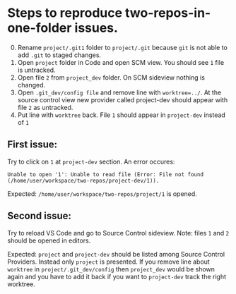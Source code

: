 # Steps to reproduce two-repos-in-one-folder issues.

0. Rename `project/.git1` folder to `project/.git` because `git` is not able to add `.git` to staged changes.
1. Open `project` folder in Code and open SCM view. You should see `1` file is untracked.
2. Open file `2` from `project_dev` folder. On SCM sideview nothing is changed.
3. Open `.git_dev/config file` and remove line with `worktree=../`. At the source control view
new provider called project-dev should appear with file `2` as untracked.
4. Put line with `worktree` back. File `1` should appear in `project-dev` instead of `1`

## First issue:
Try to click on `1` at `project-dev` section. An error occures:
```
Unable to open '1': Unable to read file (Error: File not found (/home/user/workspace/two-repos/project-dev/1)).
```
Expected: `/home/user/workspace/two-repos/project/1` is opened.

## Second issue:
Try to reload VS Code and go to Source Control sideview.
Note: files `1` and `2` should be opened in editors.

Expected: `project` and `project-dev` should be listed among Source Control Providers.
Instead only `project` is presented.
If you remove line about `worktree` in `project/.git_dev/config` then `project_dev` would be shown again and you have to add it back if you want to `project-dev` track the right worktree.
